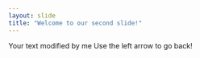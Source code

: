 ```yaml
---
layout: slide
title: "Welcome to our second slide!"
---
```

Your text modified by me
Use the left arrow to go back!
